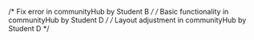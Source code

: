 /* Fix error in communityHub by Student B */
/* Basic functionality in communityHub by Student D */
/* Layout adjustment in communityHub by Student D */
